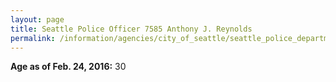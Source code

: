 ```yaml
---
layout: page
title: Seattle Police Officer 7585 Anthony J. Reynolds
permalink: /information/agencies/city_of_seattle/seattle_police_department/copbook/7585/
---
```


**Age as of Feb. 24, 2016:** 30
